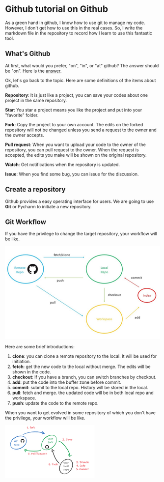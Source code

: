 # Github tutorial on Github
As a green hand in github, I know how to use git to manage my code. However, I don't get how to use this in the real cases. So, I write the markdown file in the repository to record how I learn to use this fantastic tool.

## What's Github
At first, what would you prefer, "on", "in", or "at" github? The answer should be "on". Here is the [answer](https://ell.stackexchange.com/questions/89101/in-on-or-at-github).

Ok, let's go back to the topic. Here are some definitions of the items about github.

**Repository**: It is just like a project, you can save your codes about one project in the same repository.

**Star**: You star a project means you like the project and put into your "favorite" folder.

**Fork**: Copy the project to your own account. The edits on the forked repository will not be changed unless you send a request to the owner and the owner accepts.

**Pull request**: When you want to upload your code to the owner of the repository, you can pull request to the owner. When the request is accepted, the edits you make will be shown on the original repository.

**Watch**: Get notifications when the repository is updated.

**Issue**: When you find some bug, you can issue for the discussion.

## Create a repository
Github provides a easy operating interface for users. We are going to use **Git** or Pycharm to initiate a new repository.

## Git Workflow
If you have the privilege to change the target repository, your workflow will be like.

![workflow](image/git_workflow1.jpg)

Here are some brief introductions:
1. **clone**: you can clone a remote repository to the local. It will be used for initiation.
2. **fetch**: get the new code to the local without merge. The edits will be shown in the code.
3. **checkout**: If you have a branch, you can switch branches by checkout.
4. **add**: put the code into the buffer zone before commit.
5. **commit**: submit to the local repo. History will be stored in the local.
6. **pull**: fetch and merge. the updated code will be in both local repo and workspace.
7. **push**: update the code to the remote repo.

When you want to get evolved in some repository of which you don't have the privilege, your workflow will be like.

![workflow](image/git_workflow2.png)

